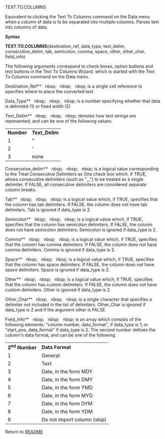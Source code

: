 TEXT.TO.COLUMNS

Equivalent to clicking the Text To Columns command on the Data menu when
a column of data is to be separated into multiple columns. Parses text
into columns of data.

**Syntax**

**TEXT.TO.COLUMNS**(destination\_ref, data\_type, text\_delim,
consecutive\_delim, tab, semicolon, comma, space, other, other\_char,
field\_info)

The following arguments correspond to check boxes, option buttons and
text buttons in the Text To Columns Wizard, which is started with the
Text To Columns command on the Data menu.

Destination\_Ref**&nbsp;&nbsp;&nbsp;nbsp;&nbsp;&nbsp;&nbsp;nbsp;&nbsp;&nbsp;&nbsp;nbsp;&nbsp;is a single cell reference to
specifies where to place the converted text.

Data\_Type**&nbsp;&nbsp;&nbsp;nbsp;&nbsp;&nbsp;&nbsp;nbsp;&nbsp;&nbsp;&nbsp;nbsp;&nbsp;is a number specifying whether that
data is delimited (1) or fixed width (2)

Text\_Delim**&nbsp;&nbsp;&nbsp;nbsp;&nbsp;&nbsp;&nbsp;nbsp;&nbsp;&nbsp;&nbsp;nbsp;&nbsp;denotes how text strings are
represented, and can be one of the following values:

|            |                 |
| ---------- | --------------- |
| **Number** | **Text\_Delim** |
| 1          | "               |
| 2          | '               |
| 3          | none            |

Consecutive\_delim**&nbsp;&nbsp;&nbsp;nbsp;&nbsp;&nbsp;&nbsp;nbsp;&nbsp;&nbsp;&nbsp;nbsp;&nbsp;is a logical value
corresponding to the Treat Consecutive Delimiters as One check box
which, if TRUE, allows consecutive delimiters (such as ",,,") to be
treated as a single delimiter. If FALSE, all consecutive delimiters are
considered separate column breaks.

Tab**&nbsp;&nbsp;&nbsp;nbsp;&nbsp;&nbsp;&nbsp;nbsp;&nbsp;&nbsp;&nbsp;nbsp;&nbsp;is a logical value which, if TRUE, specifies
that the column has tab delimiters. If FALSE, the column does not have
tab delimiters. Tab is ignored if data\_type is 2.

Semicolon**&nbsp;&nbsp;&nbsp;nbsp;&nbsp;&nbsp;&nbsp;nbsp;&nbsp;&nbsp;&nbsp;nbsp;&nbsp;is a logical value which, if TRUE,
specifies that the column has semicolon delimiters. If FALSE, the column
does not have semicolon delimiters. Semicolon is ignored if data\_type
is 2.

Comma**&nbsp;&nbsp;&nbsp;nbsp;&nbsp;&nbsp;&nbsp;nbsp;&nbsp;&nbsp;&nbsp;nbsp;&nbsp;is a logical value which, if TRUE,
specifies that the column has comma delimiters. If FALSE, the column
does not have comma delimiters. Comma is ignored if data\_type is 2.

Space**&nbsp;&nbsp;&nbsp;nbsp;&nbsp;&nbsp;&nbsp;nbsp;&nbsp;&nbsp;&nbsp;nbsp;&nbsp;is a logical value which, if TRUE,
specifies that the column has space delimiters. If FALSE, the column
does not have space delimiters. Space is ignored if data\_type is 2.

Other**&nbsp;&nbsp;&nbsp;nbsp;&nbsp;&nbsp;&nbsp;nbsp;&nbsp;&nbsp;&nbsp;nbsp;&nbsp;is a logical value which, if TRUE,
specifies that the column has custom delimiters. If FALSE, the column
does not have custom delimiters. Other is ignored if data\_type is 2.

Other\_Char**&nbsp;&nbsp;&nbsp;nbsp;&nbsp;&nbsp;&nbsp;nbsp;&nbsp;&nbsp;&nbsp;nbsp;&nbsp;is a single character that specifies
a delimiter not included in the list of delimiters. Other\_Char is
ignored if data\_type is 2 and if the argument other is FALSE.

Field\_Info**&nbsp;&nbsp;&nbsp;nbsp;&nbsp;&nbsp;&nbsp;nbsp;&nbsp;&nbsp;&nbsp;nbsp;&nbsp;is an array which consists of the
following elements: "column number, data\_format", if data\_type is 1;
or "start\_pos, data\_format" if data\_type is 2. The second number
defines the column's data format, and can be one of the following.

|                           |                             |
| ------------------------- | --------------------------- |
| **2<sup>nd</sup> Number** | **Data Format**             |
| 1                         | General                     |
| 2                         | Text                        |
| 3                         | Date, in the form MDY       |
| 4                         | Date, in the form DMY       |
| 5                         | Date, in the form YMD       |
| 6                         | Date, in the form MYD       |
| 7                         | Date, in the form DYM       |
| 8                         | Date, in the form YDM       |
| 9                         | Do not import column (skip) |



Return to [README](README.md)

